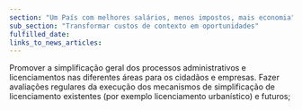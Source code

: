 ```yaml
---
section: "Um País com melhores salários, menos impostos, mais economia"
sub_section: "Transformar custos de contexto em oportunidades"
fulfilled_date:
links_to_news_articles:
---
```


Promover a simplificação geral dos processos administrativos e licenciamentos nas diferentes áreas para os cidadãos e empresas. Fazer avaliações regulares da execução dos mecanismos de simplificação de licenciamento existentes (por exemplo licenciamento urbanístico) e futuros;